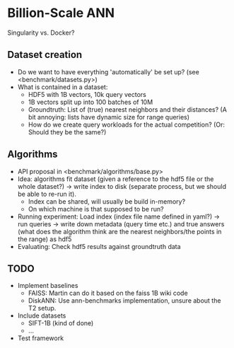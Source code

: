 # Billion-Scale ANN 

Singularity vs. Docker?

## Dataset creation

- Do we want to have everything 'automatically' be set up? (see <benchmark/datasets.py>)
- What is contained in a dataset:
  - HDF5 with 1B vectors, 10k query vectors
  - 1B vectors split up into 100 batches of 10M
  - Groundtruth: List of (true) nearest neighbors and their distances? (A bit annoying: lists have dynamic size for range queries)
  - How do we create query workloads for the actual competition? (Or: Should they be the same?)

## Algorithms

- API proposal in <benchmark/algorithms/base.py>
- Idea: algorithms fit dataset (given a reference to the hdf5 file or the whole dataset?) -> write index to disk (separate process, but we should be able to re-run it). 
   - Index can be shared, will usually be build in-memory?
   - On which machine is that supposed to be run?
- Running experiment: Load index (index file name defined in yaml?) -> run queries -> write down metadata (query time etc.) and true answers (what does the algorithm think are the nearest neighbors/the points in the range) as hdf5
- Evaluating: Check hdf5 results against groundtruth data

## TODO

- Implement baselines
   - FAISS: Martin can do it based on the faiss 1B wiki code
   - DiskANN: Use ann-benchmarks implementation, unsure about the T2 setup.
- Include datasets
  - SIFT-1B (kind of done)
  - ...
- Test framework

